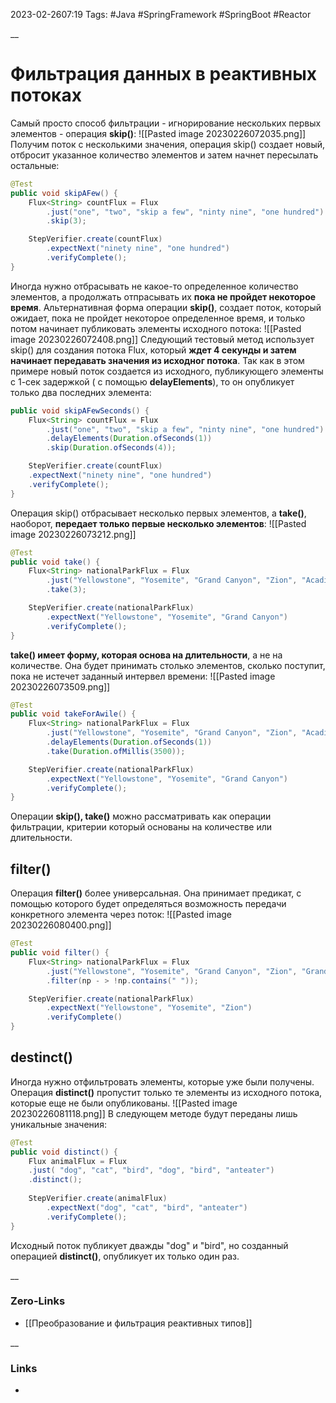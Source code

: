 2023-02-2607:19
Tags: #Java #SpringFramework #SpringBoot #Reactor


__
# Фильтрация данных в реактивных потоках

Cамый просто способ фильтрации - игнорирование нескольких первых элементов - операция **skip()**:
![[Pasted image 20230226072035.png]]
Получим поток с несколькими значения, операция skip() создает новый, отбросит указанное количество элементов и затем начнет пересылать остальные:
```java
@Test
public void skipAFew() {
	Flux<String> countFlux = Flux
		.just("one", "two", "skip a few", "ninty nine", "one hundred")
		.skip(3);

	StepVerifier.create(countFlux) 
		.expectNext("ninety nine", "one hundred") 
		.verifyComplete();
}
```

Иногда нужно отбрасывать не какое-то определенное количество элементов, а продолжать отпрасывать их **пока не пройдет некоторое время**. 
Альтернативная форма операции **skip()**, создает поток, который ожидает, пока не пройдет некоторое определенное время, и только потом начинает публиковать элементы исходного потока:
![[Pasted image 20230226072408.png]]
Cледующий тестовый метод использует skip() для создания потока Flux, который **ждет 4 секунды и затем начинает передавать значения из исходног потока**. Так как в этом примере новый поток создается из исходного, публикующего элементы с 1-сек задержкой ( с помощью **delayElements**), то он опубликует только два последних элемента:
```java
public void skipAFewSeconds() {
	Flux<String> countFlux = Flux
		.just("one", "two", "skip a few", "ninty nine", "one hundred")
		.delayElements(Duration.ofSeconds(1))
		.skip(Duration.ofSeconds(4));

	StepVerifier.create(countFlux) 
	.expectNext("ninety nine", "one hundred") 
	.verifyComplete();
}
```

Операция skip() отбрасывает несколько первых элементов, а **take()**, наоборот, **передает только первые несколько элементов**:
![[Pasted image 20230226073212.png]]
```java
@Test
public void take() {
	Flux<String> nationalParkFlux = Flux
		.just("Yellowstone", "Yosemite", "Grand Canyon", "Zion", "Acadia")
		.take(3);

	StepVerifier.create(nationalParkFlux) 
		.expectNext("Yellowstone", "Yosemite", "Grand Canyon") 
		.verifyComplete();
}
```

**take() имеет  форму, которая основа на длительности**, а не на количестве. Она будет принимать столько элементов, сколько поступит, пока не истечет заданный интервел времени:
![[Pasted image 20230226073509.png]]
```java
@Test
public void takeForAwile() {
	Flux<String> nationalParkFlux = Flux
		.just("Yellowstone", "Yosemite", "Grand Canyon", "Zion", "Acadia")
		.delayElements(Duration.ofSeconds(1))
		.take(Duration.ofMillis(3500));

	StepVerifier.create(nationalParkFlux) 
		.expectNext("Yellowstone", "Yosemite", "Grand Canyon") 
		.verifyComplete();
}
```

Операции **skip(), take()** можно рассматривать как операции фильтрации, критерии который основаны на количестве или длительности.

## filter()
Операция **filter()** более универсальная. Она принимает предикат, с помощью которого будет определяться возможность передачи конкретного элемента через поток:
![[Pasted image 20230226080400.png]]
```java
@Test
public void filter() {
	Flux<String> nationalParkFlux = Flux
		.just("Yellowstone", "Yosemite", "Grand Canyon", "Zion", "Grand Teton")
		.filter(np - > !np.contains(" "));

	StepVerifier.create(nationalParkFlux) 
		.expectNext("Yellowstone", "Yosemite", "Zion") 
		.verifyComplete()
}
```

## destinct()
Иногда нужно отфильтровать элементы, которые уже были получены. Операция **distinct()** пропустит только те элементы из исходного потока, которые еще не были опубликованы.
![[Pasted image 20230226081118.png]]
В следующем методе будут переданы лишь уникальные значения:
```java
@Test
public void distinct() {
	Flux animalFlux = Flux
	.just( "dog", "cat", "bird", "dog", "bird", "anteater") 
	.distinct(); 
	
	StepVerifier.create(animalFlux) 
		.expectNext("dog", "cat", "bird", "anteater") 
		.verifyComplete();
}
```
Исходный поток публикует дважды "dog" и "bird", но созданный операцией **distinct()**, опубликует их только один раз.

__
### Zero-Links
- [[Преобразование и фильтрация реактивных типов]]

__
### Links
- 

